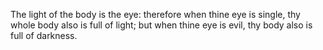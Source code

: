 The light of the body is the eye: therefore when thine eye is single, thy whole body also is full of light; but when thine eye is evil, thy body also is full of darkness.
